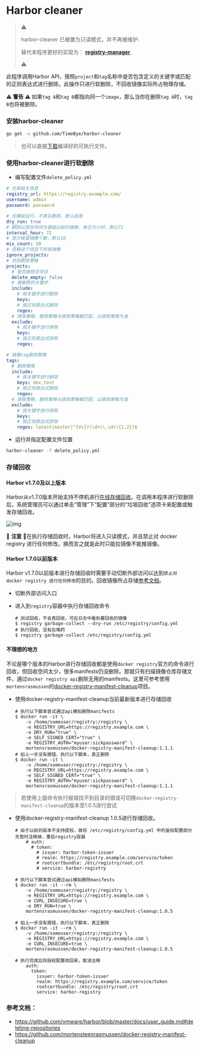 # Harbor cleaner

>  :warning:
>
>  harbor-cleaner 已被置为只读模式，并不再被维护.
>
>  替代本程序更好的实现为： **[registry-manager](https://github.com/TimeBye/registry-manager)**.
>
>  :warning:

此程序调用Harbor API，按照`project`和`tag`名称中是否包含定义的关键字或匹配的正则表达式进行删除。此操作只进行软删除，不回收镜像实际所占物理存储。

⚠️ **警告** ⚠️ 如果`tag A`和`tag B`都指向同一个`image`，那么当你在删除`tag A`时，`tag B`也将被删除。

### 安装harbor-cleaner

```bash
go get -u github.com/TimeBye/harbor-cleaner
```

> 也可以直接[下载](https://github.com/TimeBye/harbor-cleaner/releases)编译好的可执行文件。

### 使用harbor-cleaner进行软删除

- 编写配置文件`delete_policy.yml`
```yaml
# 仓库相关信息
registry_url: https://registry.example.com/
username: admin
password: password

# 仅模拟运行，不真实删除，默认启用
dry_run: true
# 删除以现在时间为基础以前的镜像，单位为小时，默认72
interval_hour: 72
# 至少保留镜像个数，默认10
mix_count: 10
# 忽略这个项目下所有镜像
ignore_projects:
# 项目删除策略
projects:
  # 是否删除空项目
  delete_empty: false
  # 需删除的关键字
  include:
    # 按关键字进行删除
    keys:
    # 按正则表达式删除
    regex:
  # 排除策略，删除策略与排除策略都匹配，以排除策略为准
  exclude:
    # 按关键字进行排除
    keys:
    # 按正则表达式排除
    regex:

# 镜像tag删除策略
tags:
  # 删除策略
  include:
    # 按关键字进行删除
    keys: dev,test
    # 按正则表达式删除
    regex:
  # 排除策略，删除策略与排除策略都匹配，以排除策略为准
  exclude:
    # 按关键字进行排除
    keys:
    # 按正则表达式排除
    regex: latest|master|^[Vv]?(\d+(\.\d+){1,2})$
```

- 运行并指定配置文件位置

```bash
harbor-cleaner -f delete_policy.yml
```

### 存储回收

#### Harbor v1.7.0及以上版本

Harbor从v1.7.0版本开始支持不停机进行[在线存储回收](https://github.com/goharbor/harbor/blob/master/docs/user_guide.md#online-garbage-collection)。在调用本程序进行软删除后，系统管理员可以通过单击“管理”下“配置”部分的“垃圾回收”选项卡来配置或触发存储回收。

![img](https://github.com/goharbor/harbor/raw/master/docs/img/gc_now.png)

👋 **注意** 👋在执行存储回收时，Harbor将进入只读模式，并且禁止对 docker registry 进行任何修改。换而言之就是此时只能拉镜像不能推镜像。

#### Harbor 1.7.0以前版本

Harbor v1.7.0以前版本进行存储回收时需要手动切断外部访问以达到`禁止对 docker registry 进行任何修改`的目的。回收镜像所占存储[参考文档](https://github.com/docker/docker.github.io/blob/master/registry/garbage-collection.md#about-garbage-collection)。

- 切断外部访问入口
- 进入到`registry`容器中执行存储回收命令

  ```console
  # 测试回收，不会真回收，可在日志中看到要回收的镜像
  $ registry garbage-collect --dry-run /etc/registry/config.yml
  # 执行回收，没有后悔药
  $ registry garbage-collect /etc/registry/config.yml
  ```

#### 不理想的地方

不论是哪个版本的Harbor进行存储回收都是使用`docker registry`官方的命令进行回收，但回收空间太少，很多manifests仍没删除。那就只有扫描镜像仓库存储文件，通过`docker registry api`删除无用的manifests。这里可参考使用`mortensrasmussen`的[docker-registry-manifest-cleanup](https://hub.docker.com/r/mortensrasmussen/docker-registry-manifest-cleanup/)项目。

- 使用docker-registry-manifest-cleanup当前最新版本进行存储回收
  ```console
  # 执行以下脚本尝试通过api模拟删除manifests
  $ docker run -it \
      -v /home/someuser/registry:/registry \
      -e REGISTRY_URL=https://registry.example.com \
      -e DRY_RUN="true" \
      -e SELF_SIGNED_CERT="true" \
      -e REGISTRY_AUTH="myuser:sickpassword" \
      mortensrasmussen/docker-registry-manifest-cleanup:1.1.1
  # 如上一步没有报错，执行以下脚本，真正删除
  $ docker run -it \
      -v /home/someuser/registry:/registry \
      -e REGISTRY_URL=https://registry.example.com \
      -e SELF_SIGNED_CERT="true" \
      -e REGISTRY_AUTH="myuser:sickpassword" \
      mortensrasmussen/docker-registry-manifest-cleanup:1.1.1
  ```

> 若使用上面命令执行报错找不到目录的错误可切换`docker-registry-manifest-cleanup`的版本至1.0.5进行尝试

- 使用docker-registry-manifest-cleanup 1.0.5进行存储回收。
  ```console
  # 由于以前的版本不支持提权，故将 /etc/registry/config.yml 中的鉴权配置部分先暂时注释掉，重启registry容器
      # auth:
        # token:
          # issuer: harbor-token-issuer
          # realm: https://registry.example.com/service/token
          # rootcertbundle: /etc/registry/root.crt
          # service: harbor-registry

  # 执行以下脚本尝试通过api模拟删除manifests
  $ docker run -it --rm \
      -v /home/someuser/registry:/registry \
      -e REGISTRY_URL=https://registry.example.com \
      -e CURL_INSECURE=true \
      -e DRY_RUN=true \
      mortensrasmussen/docker-registry-manifest-cleanup:1.0.5
      
  # 如上一步没有报错，执行以下脚本，真正删除
  $ docker run -it --rm \
      -v /home/someuser/registry:/registry \
      -e REGISTRY_URL=https://registry.example.com \
      -e CURL_INSECURE=true \
      mortensrasmussen/docker-registry-manifest-cleanup:1.0.5

  # 执行完成后将授权配置改回来，取消注释
      auth:
        token:
          issuer: harbor-token-issuer
          realm: https://registry.example.com/service/token
          rootcertbundle: /etc/registry/root.crt
          service: harbor-registry
  ```

### 参考文档：
- https://github.com/vmware/harbor/blob/master/docs/user_guide.md#deleting-repositories
- https://github.com/mortensteenrasmussen/docker-registry-manifest-cleanup

